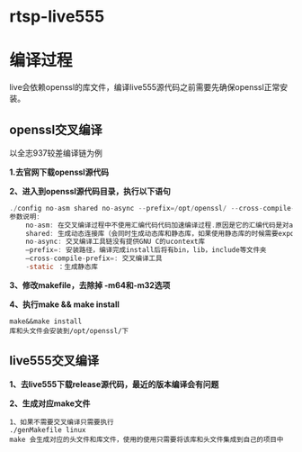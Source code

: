 # rtsp-live555
# 编译过程

live会依赖openssl的库文件，编译live555源代码之前需要先确保openssl正常安装。

## openssl交叉编译

以全志937较差编译链为例

**1.去官网下载openssl源代码**

**2、进入到openssl源代码目录，执行以下语句**

```c
./config no-asm shared no-async --prefix=/opt/openssl/ --cross-compile-prefix=arm-openwrt-linux-muslgnueabi-
参数说明:
	no-asm: 在交叉编译过程中不使用汇编代码代码加速编译过程.原因是它的汇编代码是对arm格式不支持的。
	shared: 生成动态连接库（会同时生成动态库和静态库，如果使用静态库的时候需要export LD_LIBRARY_PATH）。
	no-async: 交叉编译工具链没有提供GNU C的ucontext库
	–prefix=: 安装路径，编译完成install后将有bin，lib，include等文件夹
	–cross-compile-prefix=: 交叉编译工具
    -static ：生成静态库
```

**3、修改makefile，去除掉 -m64和-m32选项**

**4、执行make && make install**

```
make&&make install
库和头文件会安装到/opt/openssl/下
```

## live555交叉编译

**1、去live555下载release源代码，最近的版本编译会有问题**

**2、生成对应make文件**

```
1、如果不需要交叉编译只需要执行
./genMakefile linux
make 会生成对应的头文件和库文件，使用的使用只需要将该库和头文件集成到自己的项目中
```


